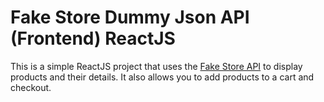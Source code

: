 # Fake Store Dummy Json API (Frontend) ReactJS
This is a simple ReactJS project that uses the [Fake Store API](https://dummyjson.com) to display products and their details. It also allows you to add products to a cart and checkout.

